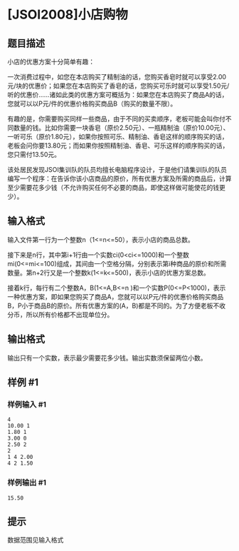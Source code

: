 # [JSOI2008]小店购物

## 题目描述

小店的优惠方案十分简单有趣：

一次消费过程中，如您在本店购买了精制油的话，您购买香皂时就可以享受2.00元/块的优惠价；如果您在本店购买了香皂的话，您购买可乐时就可以享受1.50元/听的优惠价......诸如此类的优惠方案可概括为：如果您在本店购买了商品A的话，您就可以以P元/件的优惠价格购买商品B（购买的数量不限）。

有趣的是，你需要购买同样一些商品，由于不同的买卖顺序，老板可能会叫你付不同数量的钱。比如你需要一块香皂（原价2.50元）、一瓶精制油（原价10.00元）、一听可乐（原价1.80元），如果你按照可乐、精制油、香皂这样的顺序购买的话，老板会问你要13.80元；而如果你按照精制油、香皂、可乐这样的顺序购买的话，您只需付13.50元。

该处居民发现JSOI集训队的队员均擅长电脑程序设计，于是他们请集训队的队员编写一个程序：在告诉你该小店商品的原价，所有优惠方案及所需的商品后，计算至少需要花多少钱（不允许购买任何不必要的商品，即使这样做可能使花的钱更少）。


## 输入格式

输入文件第一行为一个整数n（1<=n<=50），表示小店的商品总数。

接下来是n行，其中第i+1行由一个实数ci(0<ci<=1000)和一个整数mi(0<=mi<=100)组成，其间由一个空格分隔，分别表示第i种商品的原价和所需数量。第n+2行又是一个整数k(1<=k<=500)，表示小店的优惠方案总数。

接着k行，每行有二个整数A，B(1<=A,B<=n )和一个实数P(0<=P<1000)，表示一种优惠方案，即如果您购买了商品A，您就可以以P元/件的优惠价格购买商品B，P小于商品B的原价。所有优惠方案的(A，B)都是不同的。为了方便老板不收分币，所以所有价格都不出现单位分。


## 输出格式

输出只有一个实数，表示最少需要花多少钱。输出实数须保留两位小数。


## 样例 #1

### 样例输入 #1
```
4
10.00 1
1.80 1
3.00 0
2.50 2
2
1 4 2.00
4 2 1.50
```

### 样例输出 #1

```
15.50
```

## 提示

数据范围见输入格式

